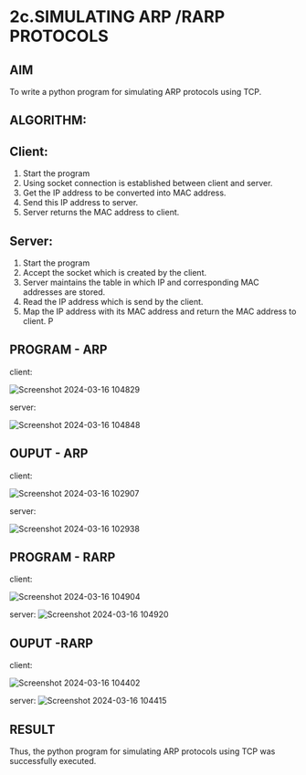 # 2c.SIMULATING ARP /RARP PROTOCOLS
## AIM
To write a python program for simulating ARP protocols using TCP.
## ALGORITHM:
## Client:
1. Start the program
2. Using socket connection is established between client and server.
3. Get the IP address to be converted into MAC address.
4. Send this IP address to server.
5. Server returns the MAC address to client.
## Server:
1. Start the program
2. Accept the socket which is created by the client.
3. Server maintains the table in which IP and corresponding MAC addresses are
stored.
4. Read the IP address which is send by the client.
5. Map the IP address with its MAC address and return the MAC address to client.
P
## PROGRAM - ARP
client:

![Screenshot 2024-03-16 104829](https://github.com/Neethiventhan123/2c.ARP_RARP_PROTOCOLS/assets/148514848/412423ee-4017-4f86-aa07-e33da4e0227f)

server:

![Screenshot 2024-03-16 104848](https://github.com/Neethiventhan123/2c.ARP_RARP_PROTOCOLS/assets/148514848/524f605b-f760-4001-9daf-18c49365c071)

## OUPUT - ARP
client:

![Screenshot 2024-03-16 102907](https://github.com/Neethiventhan123/2c.ARP_RARP_PROTOCOLS/assets/148514848/6c38993f-3b23-4242-923c-86b400270771)

server:

![Screenshot 2024-03-16 102938](https://github.com/Neethiventhan123/2c.ARP_RARP_PROTOCOLS/assets/148514848/f86b424e-4113-4e14-8973-897662aa3d09)


## PROGRAM - RARP
client:

![Screenshot 2024-03-16 104904](https://github.com/Neethiventhan123/2c.ARP_RARP_PROTOCOLS/assets/148514848/8685ca82-9571-46a2-ad33-67c532b9e781)

server:
![Screenshot 2024-03-16 104920](https://github.com/Neethiventhan123/2c.ARP_RARP_PROTOCOLS/assets/148514848/97d17622-7a19-4295-a5ce-f4a0f4e6150b)


## OUPUT -RARP
client:

![Screenshot 2024-03-16 104402](https://github.com/Neethiventhan123/2c.ARP_RARP_PROTOCOLS/assets/148514848/91ae10f5-d867-400f-9118-d5e9aaf3607c)

server:
![Screenshot 2024-03-16 104415](https://github.com/Neethiventhan123/2c.ARP_RARP_PROTOCOLS/assets/148514848/a8c68abc-f42d-44be-a0bd-e7fca9f746dc)

## RESULT
Thus, the python program for simulating ARP protocols using TCP was successfully 
executed.
